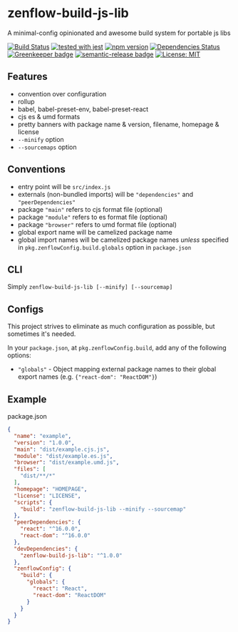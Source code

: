 # zenflow-build-js-lib

A minimal-config opinionated and awesome build system for portable js libs

[![Build Status](https://travis-ci.org/zenflow/zenflow-build-js-lib.svg?branch=master)](https://travis-ci.org/zenflow/zenflow-build-js-lib)
[![tested with jest](https://img.shields.io/badge/tested_with-jest-99424f.svg)](https://github.com/facebook/jest)
[![npm version](https://badge.fury.io/js/zenflow-build-js-lib.svg)](https://www.npmjs.com/packages/zenflow-build-js-lib)
[![Dependencies Status](https://david-dm.org/zenflow/zenflow-build-js-lib.svg)](https://david-dm.org/zenflow/zenflow-build-js-lib)
[![Greenkeeper badge](https://badges.greenkeeper.io/zenflow/zenflow-build-js-lib.svg)](https://greenkeeper.io/)
[![semantic-release badge](https://img.shields.io/badge/%20%20%F0%9F%93%A6%F0%9F%9A%80-semantic--release-e10079.svg)](https://github.com/zenflow/zenflow-build-js-lib/blob/master/CHANGELOG.md)
[![License: MIT](https://img.shields.io/badge/License-MIT-yellow.svg)](https://opensource.org/licenses/MIT)

## Features

- convention over configuration
- rollup
- babel, babel-preset-env, babel-preset-react
- cjs es & umd formats
- pretty banners with package name & version, filename, homepage & license
- `--minify` option
- `--sourcemaps` option

## Conventions

- entry point will be `src/index.js`
- externals (non-bundled imports) will be `"dependencies"` and `"peerDependencies"`
- package `"main"` refers to cjs format file (optional)
- package `"module"` refers to es format file (optional)
- package `"browser"` refers to umd format file (optional)
- global export name will be camelized package name
- global import names will be camelized package names *unless* specified in `pkg.zenflowConfig.build.globals` option in `package.json`

## CLI

Simply `zenflow-build-js-lib [--minify] [--sourcemap]`

## Configs

This project strives to eliminate as much configuration as possible, but sometimes it's needed.

In your `package.json`, at `pkg.zenflowConfig.build`, add any of the following options:

- `"globals"` - Object mapping external package names to their global export names (e.g. `{"react-dom": "ReactDOM"}`)

## Example

package.json

```json
{
  "name": "example",
  "version": "1.0.0",
  "main": "dist/example.cjs.js",
  "module": "dist/example.es.js",
  "browser": "dist/example.umd.js",
  "files": [
    "dist/**/*"
  ],
  "homepage": "HOMEPAGE",
  "license": "LICENSE",
  "scripts": {
    "build": "zenflow-build-js-lib --minify --sourcemap"
  },
  "peerDependencies": {
    "react": "^16.0.0",
    "react-dom": "^16.0.0"
  },
  "devDependencies": {
    "zenflow-build-js-lib": "^1.0.0"
  },
  "zenflowConfig": {
    "build": {
      "globals": {
        "react": "React",
        "react-dom": "ReactDOM"
      }
    }
  }
}

```
